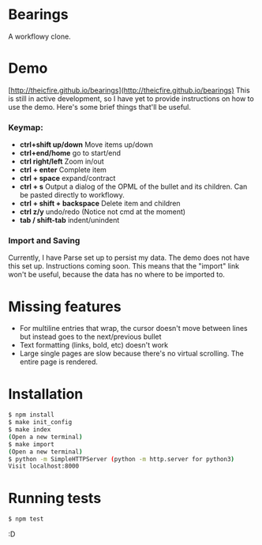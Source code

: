 # Bearings
A workflowy clone.

# Demo
[http://theicfire.github.io/bearings](http://theicfire.github.io/bearings)
This is still in active development, so I have yet to provide instructions on how to use the demo. Here's some brief things that'll be useful.

### Keymap:
- **ctrl+shift up/down** Move items up/down
- **ctrl+end/home** go to start/end
- **ctrl right/left** Zoom in/out
- **ctrl + enter** Complete item
- **ctrl + space** expand/contract
- **ctrl + s** Output a dialog of the OPML of the bullet and its children. Can be pasted directly to workflowy.
- **ctrl + shift + backspace** Delete item and children
- **ctrl z/y** undo/redo (Notice not cmd at the moment)
- **tab / shift-tab** indent/unindent

### Import and Saving
Currently, I have Parse set up to persist my data. The demo does not have this set up. Instructions coming soon. This means that the "import" link won't be useful, because the data has no where to be imported to.

# Missing features
- For multiline entries that wrap, the cursor doesn't move between lines but instead goes to the next/previous bullet
- Text formatting (links, bold, etc) doesn't work
- Large single pages are slow because there's no virtual scrolling. The entire page is rendered.

# Installation
```sh
$ npm install
$ make init_config
$ make index
(Open a new terminal)
$ make import
(Open a new terminal)
$ python -m SimpleHTTPServer (python -m http.server for python3)
Visit localhost:8000
```

# Running tests
```sh
$ npm test
```

:D
